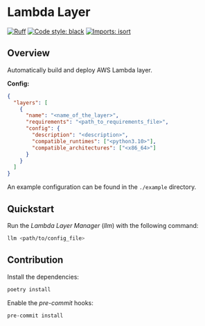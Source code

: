 # Lambda Layer

[![Ruff](https://img.shields.io/endpoint?url=https://raw.githubusercontent.com/charliermarsh/ruff/main/assets/badge/v1.json)](https://github.com/charliermarsh/ruff)
[![Code style: black](https://img.shields.io/badge/code%20style-black-000000.svg?style=flat-square)](https://github.com/psf/black)
[![Imports: isort](https://img.shields.io/badge/%20imports-isort-%231674b1?style=flat-square&labelColor=ef8336)](https://pycqa.github.io/isort/)

## Overview

Automatically build and deploy AWS Lambda layer.

**Config:**
```json
{
  "layers": [
    {
      "name": "<name_of_the_layer>",
      "requirements": "<path_to_requirements_file>",
      "config": {
        "description": "<description>",
        "compatible_runtimes": ["<python3.10>"],
        "compatible_architectures": ["<x86_64>"]
      }
    }
  ]
}
```

An example configuration can be found in the `./example` directory.

## Quickstart

Run the *Lambda Layer Manager* (*llm*) with the following command:
```bash
llm <path/to/config_file>
```

## Contribution

Install the dependencies:
```bash
poetry install
```

Enable the *pre-commit* hooks:
```bash
pre-commit install
```
